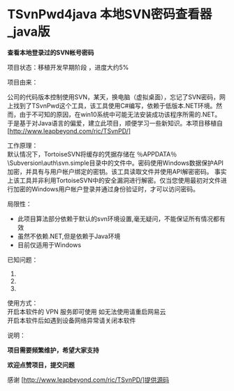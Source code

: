 # TSvnPwd4java 本地SVN密码查看器_java版 

**查看本地登录过的SVN帐号密码**


项目状态：移植开发早期阶段 ，进度大约5%


项目由来：

公司的代码版本控制使用SVN，某天，换电脑（虚拟桌面），忘记了SVN密码，网上找到了TSvnPwd这个工具，该工具使用C#编写，依赖于低版本.NET环境。然而，由于不可知的原因，在win10系统中可能无法安装成功该程序所需的.NET。
于是基于对Java语言的偏爱，建立此项目，顺便学习一些新知识。本项目移植自[http://www.leapbeyond.com/ric/TSvnPD/] 



工作原理：  
默认情况下，TortoiseSVN将缓存的凭据存储在 ％APPDATA％\Subversion\auth\svn.simple目录中的文件中。密码使用Windows数据保护API加密，并具有与用户帐户绑定的密钥。该工具读取文件并使用API解密密码。
事实上该工具并非利用TortoiseSVN中的安全漏洞进行解密。仅当您使用最初对文件进行加密的Windows用户帐户登录并通过身份验证时，才可以访问密码。


局限性：
<ul>
  <li>此项目算法部分依赖于默认的svn环境设置,毫无疑问，不能保证所有情况都有效</li>
  <li>虽然不依赖.NET,但是依赖于Java环境</li>
  <li>目前仅适用于Windows</li>
</ul>


已知问题： 
<ol>
  <li></li>
  <li></li>
  <li></li>
</ol>

使用方式：    
开启本软件的 VPN 服务即可使用
如无法使用请重启网易云  
开启本软件后如遇到设备网络异常请关闭本软件  

说明：    


**项目需要频繁维护，希望大家支持**

**欢迎点赞项目，提交问题**

感谢 [http://www.leapbeyond.com/ric/TSvnPD/]提供源码

